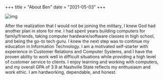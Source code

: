+++
title = "About Ben"
date = "2021-05-03"
+++

![img](https://previews.dropbox.com/p/thumb/ABKS9i-BNoU61ZfuYcIFFNitYQo8TCvTUbeFj4hfWLTfaVIHFWoQa3WkLqTMXL286ZQS-y_diBF9MLGIyglOBc0vqHS-i4RSJvBXXbFou8l5s70oSu5NcCiONkh6EJ49BFEantlZ9WmwY7enfE447VB7lzwSpsdr1orMnU1p-yp1wizQGyPwsoVHDr2pZvUWvqK73e9iyV1h_NbJJNdAGWgKZaz3YFo-ah4MHK0EDsGdmSes1-sn7mac4P7i6oviORV6Fl5nl6BJgjkaFydE1dN1RQDQuWIWJUkoRrel8K2mR7fs723p-bgUGY4L0kwxC1X-9TcqNf748XmnFNfJGwSA_41Uo4N9lIVxdk6DTjrnmA/p.jpeg?fv_content=true&size_mode=5)

After the realization that I would not be joining the military, I knew God had another plan in store for me. I had spent years building computers for family/friends, taking computer hardware/software classes in high school, and being the go-to tech guru. I knew the next step was to continue my education in Information Technology. I am a motivated self-starter with experience in Customer Relations and Computer Systems, and I have the proven ability to work well in difficult situations while providing a high level of customer service to clients. I enjoy learning and working with computers, and my overall GPA of 3.9 at Nashville State reflects my enthusiasm and work ethic. I am hardworking, dependable, and honest. 

